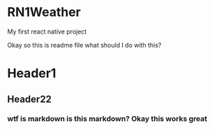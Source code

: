 # RN1Weather
My first react native project

Okay so this is readme file what should I do with this?

# Header1
## Header22
### wtf is markdown is this markdown? Okay this works great

